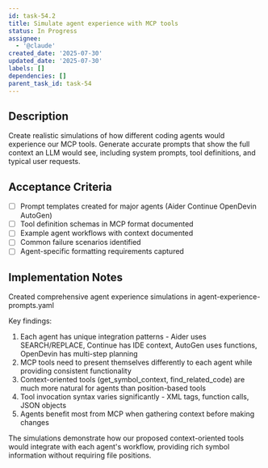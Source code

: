 ```yaml
---
id: task-54.2
title: Simulate agent experience with MCP tools
status: In Progress
assignee:
  - '@claude'
created_date: '2025-07-30'
updated_date: '2025-07-30'
labels: []
dependencies: []
parent_task_id: task-54
---
```


## Description

Create realistic simulations of how different coding agents would experience our MCP tools. Generate accurate prompts that show the full context an LLM would see, including system prompts, tool definitions, and typical user requests.

## Acceptance Criteria

- [ ] Prompt templates created for major agents (Aider Continue OpenDevin AutoGen)
- [ ] Tool definition schemas in MCP format documented
- [ ] Example agent workflows with context documented
- [ ] Common failure scenarios identified
- [ ] Agent-specific formatting requirements captured

## Implementation Notes

Created comprehensive agent experience simulations in agent-experience-prompts.yaml

Key findings:

1. Each agent has unique integration patterns - Aider uses SEARCH/REPLACE, Continue has IDE context, AutoGen uses functions, OpenDevin has multi-step planning
2. MCP tools need to present themselves differently to each agent while providing consistent functionality
3. Context-oriented tools (get_symbol_context, find_related_code) are much more natural for agents than position-based tools
4. Tool invocation syntax varies significantly - XML tags, function calls, JSON objects
5. Agents benefit most from MCP when gathering context before making changes

The simulations demonstrate how our proposed context-oriented tools would integrate with each agent's workflow, providing rich symbol information without requiring file positions.
